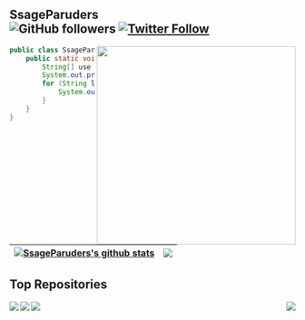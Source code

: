 ## SsageParuders <br><img alt="GitHub followers" src="https://img.shields.io/github/followers/SsageParuders?style=social" /> <a href="https://twitter.com/SsageP"><img alt="Twitter Follow" src="https://img.shields.io/twitter/follow/SsageP?style=social"></a>

<img align="right" width="350" src="https://i.imgur.com/ugWb6BU.gif" />

```java
public class SsageParuders {
    public static void main(String[] args) {
        String[] use = {"C","C++","Java","Assembly","Python"};
        System.out.print("I'm learning:\t");
        for (String language:use) {
            System.out.print(language+"\t");
        }
    }
}
```

| <a href="https://github.com/SsageParuders"><img align="center" src="https://github-readme-stats.vercel.app/api?username=SsageParuders&show_icons=true&theme=github_dark&hide_border=true" alt="SsageParuders's github stats" /></a> | <a href="https://github.com/SsageParuders"><img align="center" src="https://github-readme-stats.vercel.app/api/top-langs/?username=SsageParuders&layout=compact&theme=github_dark&hide_border=true&hide=TeX" /></a> |
| ------------- | ------------- |

## Top Repositories
<a href="https://github.com/SsageParuders/SsageParuders">
  <img align="left" src="https://github-readme-stats.vercel.app/api/pin/?username=SsageParuders&repo=SsageParuders&theme=github_dark" />
</a>
<a href="https://github.com/SsageParuders/SsageParuders.github.io">
  <img align="right" src="https://github-readme-stats.vercel.app/api/pin/?username=SsageParuders&repo=SsageParuders.github.io&theme=github_dark" />
</a>
<a href="https://github.com/SsageParuders/RES">
  <img align="left" src="https://github-readme-stats.vercel.app/api/pin/?username=SsageParuders&repo=RES&theme=github_dark" />
</a>
<a href="https://github.com/SsageParuders/Riri-SsageHook">
  <img align="left" src="https://github-readme-stats.vercel.app/api/pin/?username=SsageParuders&repo=Riri-SsageHook&theme=github_dark" />
</a>


<br />
<br />
